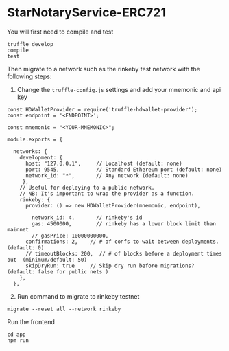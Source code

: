 # StarNotaryService-ERC721

You will first need to compile and test

```
truffle develop
compile
test
```

Then migrate to a network such as the rinkeby test network with the following steps: 

  1. Change the ```truffle-config.js``` settings and add your mnemonic and api key 

  ```
  const HDWalletProvider = require('truffle-hdwallet-provider');
  const endpoint = '<ENDPOINT>';

  const mnemonic = "<YOUR-MNEMONIC>";

  module.exports = {

    networks: {
      development: {
        host: "127.0.0.1",     // Localhost (default: none)
        port: 9545,            // Standard Ethereum port (default: none)
        network_id: "*",       // Any network (default: none)
       },
      // Useful for deploying to a public network.
      // NB: It's important to wrap the provider as a function.
      rinkeby: {
        provider: () => new HDWalletProvider(mnemonic, endpoint),

          network_id: 4,       // rinkeby's id
          gas: 4500000,        // rinkeby has a lower block limit than mainnet
          // gasPrice: 10000000000,
        confirmations: 2,    // # of confs to wait between deployments. (default: 0)
        // timeoutBlocks: 200,  // # of blocks before a deployment times out  (minimum/default: 50)
        skipDryRun: true     // Skip dry run before migrations? (default: false for public nets )
      },
    },
  ```
  2. Run command to migrate to rinkeby testnet

  ```
  migrate --reset all --network rinkeby

  ```


Run the frontend

```
cd app 
npm run
```
